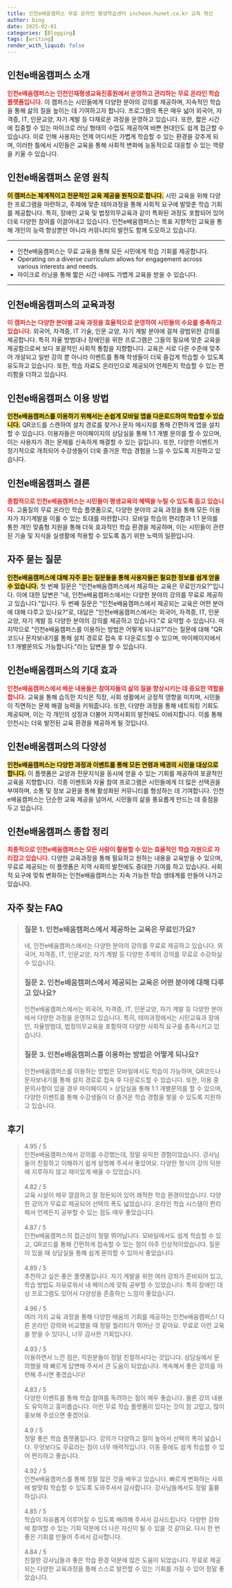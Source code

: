 ```yaml
---
title: 인천e배움캠퍼스 무료 온라인 평생학습센터 incheon.hunet.co.kr 교육 혁신
author: bing
date: 2025-02-01
categories: [Blogging]
tags: [writing]
render_with_liquid: false
---
```



<h2 id='인천e배움캠퍼스_소개'>인천e배움캠퍼스 소개</h2>

<p><b><span style="color: #ee2323;">인천e배움캠퍼스는 인천인재평생교육진흥원에서 운영하고 관리하는 무료 온라인 학습 플랫폼입니다.</span></b> 이 캠퍼스는 시민들에게 다양한 분야의 강의를 제공하며, 지속적인 학습을 통해 삶의 질을 높이는 데 기여하고자 합니다. 프로그램의 폭은 매우 넓어 외국어, 자격증, IT, 인문교양, 자기 계발 등 다채로운 과정을 운영하고 있습니다. 또한, 짧은 시간에 집중할 수 있는 마이크로 러닝 형태의 수업도 제공하여 바쁜 현대인도 쉽게 접근할 수 있습니다. 이로 인해 사용자는 언제 어디서든 가볍게 학습할 수 있는 환경을 갖추게 되며, 이러한 틀에서 시민들은 교육을 통해 사회적 변화에 능동적으로 대응할 수 있는 역량을 키울 수 있습니다.</p>

<h2 id='인천e배움캠퍼스_운영_원칙'>인천e배움캠퍼스 운영 원칙</h2>

<p><b><span style="background-color: #ffe066;">이 캠퍼스는 체계적이고 전문적인 교육 제공을 원칙으로 합니다.</span></b> 시민 교육을 위해 다양한 프로그램을 마련하고, 주제에 맞춘 테마과정을 통해 사회적 요구에 발맞춘 학습 기회를 제공합니다. 특히, 장애인 교육 및 법정의무교육과 같이 특화된 과정도 포함되어 있어 더욱 다양한 참여를 이끌어내고 있습니다. 인천e배움캠퍼스는 목표 지향적인 교육을 통해 개인의 능력 향상뿐만 아니라 커뮤니티의 발전도 함께 도모하고 있습니다.</p>

<hr />

<ul>
    <li>인천e배움캠퍼스는 무료 교육을 통해 모든 시민에게 학습 기회를 제공합니다.</li>
    <li>Operating on a diverse curriculum allows for engagement across various interests and needs.</li>
    <li>마이크로 러닝을 통해 짧은 시간 내에도 가볍게 교육을 받을 수 있습니다.</li>
</ul>

<hr />

<h2 id='인천e배움캠퍼스_교육과정'>인천e배움캠퍼스의 교육과정</h2>

<p><b><span style="color: #ee2323;">이 캠퍼스는 다양한 분야별 교육 과정을 효율적으로 운영하여 시민들의 수요를 충족하고 있습니다.</span></b> 외국어, 자격증, IT 기술, 인문 교양, 자기 계발 분야에 걸쳐 광범위한 강의를 제공합니다. 특히 자율 방범대나 장애인을 위한 프로그램은 그들의 필요에 맞춘 교육을 제공함으로써 보다 포괄적인 사회적 통합을 지향합니다. 교육은 서로 다른 수준에 맞추어 개설되고 일반 강의 뿐 아니라 이벤트를 통해 학생들이 더욱 즐겁게 학습할 수 있도록 유도하고 있습니다. 또한, 학습 자료도 온라인으로 제공되어 언제든지 학습할 수 있는 편리함을 더하고 있습니다.</p>

<h2 id='인천e배움캠퍼스_이용_방법'>인천e배움캠퍼스 이용 방법</h2>

<p><b><span style="background-color: #ffe066;">인천e배움캠퍼스를 이용하기 위해서는 손쉽게 모바일 앱을 다운로드하여 학습할 수 있습니다.</span></b> QR코드를 스캔하여 설치 경로를 찾거나 문자 메시지를 통해 간편하게 앱을 설치할 수 있습니다. 이용자들은 마이페이지의 상담실을 통해 1:1 개별 문의를 할 수 있으며, 이는 사용자가 겪는 문제를 신속하게 해결할 수 있는 길입니다. 또한, 다양한 이벤트가 정기적으로 개최되어 수강생들이 더욱 즐거운 학습 경험을 느낄 수 있도록 지원하고 있습니다.</p>

<h2 id='인천e배움캠퍼스_결론'>인천e배움캠퍼스 결론</h2>

<p><b><span style="color: #ee2323;">종합적으로 인천e배움캠퍼스는 시민들이 평생교육의 혜택을 누릴 수 있도록 돕고 있습니다.</span></b> 고품질의 무료 온라인 학습 플랫폼으로, 다양한 분야의 교육 과정을 통해 모든 이용자가 자기계발을 이룰 수 있는 토대를 마련합니다. 모바일 학습의 편리함과 1:1 문의를 통한 개인 맞춤형 지원을 통해 더욱 효과적인 학습 환경을 제공하며, 이는 시민들이 관련된 기술 및 지식을 실생활에 적용할 수 있도록 돕기 위한 노력의 일환입니다.</p>

<h2 id='자주_묻는_질문'>자주 묻는 질문</h2>

<p><b><span style="background-color: #ffe066;">인천e배움캠퍼스에 대해 자주 묻는 질문들을 통해 사용자들은 필요한 정보를 쉽게 얻을 수 있습니다.</span></b> 첫 번째 질문은 "인천e배움캠퍼스에서 제공하는 교육은 무료인가요?"입니다. 이에 대한 답변은 "네, 인천e배움캠퍼스에서는 다양한 분야의 강의를 무료로 제공하고 있습니다."입니다. 두 번째 질문은 "인천e배움캠퍼스에서 제공되는 교육은 어떤 분야에 대해 다루고 있나요?"로, 대답은 "인천e배움캠퍼스에서는 외국어, 자격증, IT, 인문교양, 자기 계발 등 다양한 분야의 강의를 제공하고 있습니다."로 요약할 수 있습니다. 마지막으로 "인천e배움캠퍼스를 이용하는 방법은 어떻게 되나요?"라는 질문에 대해 "QR코드나 문자보내기를 통해 설치 경로로 접속 후 다운로드할 수 있으며, 마이페이지에서 1:1 개별문의도 가능합니다."라는 답변을 할 수 있습니다.</p>

<h2 id='인천e배움캠퍼스_기대_효과'>인천e배움캠퍼스의 기대 효과</h2>

<p><b><span style="color: #ee2323;">인천e배움캠퍼스에서 배운 내용들은 참여자들의 삶의 질을 향상시키는 데 중요한 역할을 합니다.</span></b> 교육을 통해 습득한 지식은 직장, 사회 생활에서 긍정적 영향을 미치며, 시민들이 직면하는 문제 해결 능력을 키워줍니다. 또한, 다양한 과정을 통해 네트워킹 기회도 제공되며, 이는 각 개인의 성장과 더불어 지역사회의 발전에도 이바지합니다. 이를 통해 인천시는 더욱 발전된 교육 환경을 제공하게 될 것입니다.</p>

<h2 id='인천e배움캠퍼스_다양성'>인천e배움캠퍼스의 다양성</h2>

<p><b><span style="background-color: #ffe066;">인천e배움캠퍼스는 다양한 과정과 이벤트를 통해 모든 연령과 배경의 시민을 대상으로 합니다.</span></b> 이 플랫폼은 교양과 전문지식을 동시에 얻을 수 있는 기회를 제공하여 포괄적인 교육을 지향합니다. 각종 이벤트와 자율 참여 프로그램은 시민들에게 더 많은 선택권을 부여하며, 소통 및 정보 교환을 통해 활성화된 커뮤니티를 형성하는 데 기여합니다. 인천e배움캠퍼스는 단순한 교육 제공을 넘어서, 시민들의 삶을 풍요롭게 만드는 데 중점을 두고 있습니다.</p>

<h2 id='인천e배움캠퍼스_종합_정리'>인천e배움캠퍼스 종합 정리</h2>

<p><b><span style="color: #ee2323;">최종적으로 인천e배움캠퍼스는 모든 사람이 활용할 수 있는 효율적인 학습 자원으로 자리잡고 있습니다.</span></b> 다양한 교육과정을 통해 필요하고 원하는 내용을 교육받을 수 있으며, 무료로 제공되는 이 플랫폼은 지역 사회의 발전에도 중대한 기여를 하고 있습니다. 사회적 요구에 맞춰 변화하는 인천e배움캠퍼스는 지속 가능한 학습 생태계를 만들어 나가고 있습니다.</p>


<h2 id='자주_찾는_FAQ'>자주 찾는 FAQ</h2>
<div itemscope="" itemtype="https://schema.org/FAQPage"> 
<blockquote> 
<div itemscope="" itemprop="mainEntity" itemtype="https://schema.org/Question"> 
<h3 itemprop="name">질문 1. 인천e배움캠퍼스에서 제공하는 교육은 무료인가요?</h3> 
<div itemscope="" itemprop="acceptedAnswer" itemtype="https://schema.org/Answer"> 
<span itemprop="text"> 
<p>네, 인천e배움캠퍼스에서는 다양한 분야의 강의를 무료로 제공하고 있습니다. 외국어, 자격증, IT, 인문교양, 자기 계발 등 다양한 주제의 강의를 무료로 수강하실 수 있습니다.</p> 
</span> 
</div> 
</div> 

<div itemscope="" itemprop="mainEntity" itemtype="https://schema.org/Question"> 
<h3 itemprop="name">질문 2. 인천e배움캠퍼스에서 제공되는 교육은 어떤 분야에 대해 다루고 있나요?</h3> 
<div itemscope="" itemprop="acceptedAnswer" itemtype="https://schema.org/Answer"> 
<span itemprop="text"> 
<p>인천e배움캠퍼스에서는 외국어, 자격증, IT, 인문교양, 자기 계발 등 다양한 분야에서 다양한 과정을 운영하고 있습니다. 특히, 테마과정에서는 시민교육과 장애인, 자율방범대, 법정의무교육을 포함하여 다양한 사회적 요구를 충족시키고 있습니다.</p> 
</span> 
</div> 
</div> 

<div itemscope="" itemprop="mainEntity" itemtype="https://schema.org/Question"> 
<h3 itemprop="name">질문 3. 인천e배움캠퍼스를 이용하는 방법은 어떻게 되나요?</h3> 
<div itemscope="" itemprop="acceptedAnswer" itemtype="https://schema.org/Answer"> 
<span itemprop="text"> 
<p>인천e배움캠퍼스를 이용하는 방법은 모바일에서도 학습이 가능하며, QR코드나 문자보내기를 통해 설치 경로로 접속 후 다운로드할 수 있습니다. 또한, 이용 중 문의사항이 있을 경우 마이페이지 > 상담실을 통해 1:1 개별문의를 할 수 있으며, 다양한 이벤트를 통해 수강생들이 더 즐거운 학습 경험을 쌓을 수 있도록 지원하고 있습니다.</p> 
</span> 
</div> 
</div> 
</blockquote> 
</div>
<h2 id='후기'>후기</h2>
<div itemscope itemtype="https://schema.org/Product">
  <blockquote>
  <div itemprop="review" itemscope itemtype="https://schema.org/Review">
      <div itemprop="reviewRating" itemscope itemtype="https://schema.org/Rating"> <span itemprop="ratingValue">4.95</span> / <span itemprop="bestRating">5</span> </div>
      <span itemprop="reviewBody">인천e배움캠퍼스에서 강의를 수강했는데, 정말 유익한 경험이었습니다. 강사님들이 친절하고 이해하기 쉽게 설명해 주셔서 좋았어요. 다양한 형식의 강의 덕분에 지루하지 않고 재미있게 배울 수 있었습니다.</span>
  </div>
  <br>
  <div itemprop="review" itemscope itemtype="https://schema.org/Review">
      <div itemprop="reviewRating" itemscope itemtype="https://schema.org/Rating"> <span itemprop="ratingValue">4.82</span> / <span itemprop="bestRating">5</span> </div>
      <span itemprop="reviewBody">교육 시설이 매우 깔끔하고 잘 정돈되어 있어 쾌적한 학습 환경이었습니다. 다양한 강의가 무료로 제공되어 선택의 폭도 넓었습니다. 온라인 학습 시스템이 편리해서 언제든지 공부할 수 있는 점도 매우 좋았습니다.</span>
  </div>
  <br>
  <div itemprop="review" itemscope itemtype="https://schema.org/Review">
      <div itemprop="reviewRating" itemscope itemtype="https://schema.org/Rating"> <span itemprop="ratingValue">4.87</span> / <span itemprop="bestRating">5</span> </div>
      <span itemprop="reviewBody">인천e배움캠퍼스의 접근성이 정말 뛰어납니다. 모바일에서도 쉽게 학습할 수 있고, QR코드를 통해 간편하게 접속할 수 있는 점이 아주 인상적이었습니다. 질문이 있을 때 상담실을 통해 쉽게 문의할 수 있어서 좋았습니다.</span>
  </div>
  <br>
  <div itemprop="review" itemscope itemtype="https://schema.org/Review">
      <div itemprop="reviewRating" itemscope itemtype="https://schema.org/Rating"> <span itemprop="ratingValue">4.89</span> / <span itemprop="bestRating">5</span> </div>
      <span itemprop="reviewBody">추천하고 싶은 좋은 플랫폼입니다. 자기 계발을 위한 여러 강좌가 준비되어 있고, 학습 방법도 자유로워서 내 페이스에 맞춰 공부할 수 있었습니다. 특히 장애인 대상 프로그램도 있어서 다양성을 존중하는 느낌이 좋았습니다.</span>
  </div>
  <br>
  <div itemprop="review" itemscope itemtype="https://schema.org/Review">
      <div itemprop="reviewRating" itemscope itemtype="https://schema.org/Rating"> <span itemprop="ratingValue">4.96</span> / <span itemprop="bestRating">5</span> </div>
      <span itemprop="reviewBody">여러 가지 교육 과정을 통해 다양한 배움의 기회를 제공하는 인천e배움캠퍼스! 다른 온라인 강의와 비교했을 때 정말 퀄리티가 뛰어난 것 같아요. 무료로 이런 교육을 받을 수 있다니, 너무 감사한 기회입니다.</span>
  </div>
  <br>
  <div itemprop="review" itemscope itemtype="https://schema.org/Review">
      <div itemprop="reviewRating" itemscope itemtype="https://schema.org/Rating"> <span itemprop="ratingValue">4.93</span> / <span itemprop="bestRating">5</span> </div>
      <span itemprop="reviewBody">이용하면서 느낀 점은, 직원분들이 정말 친절하시다는 것입니다. 상담실에서 문의했을 때 빠르게 답변해 주셔서 큰 도움이 되었습니다. 계속해서 좋은 강의를 마련해 주시면 좋겠습니다!</span>
  </div>
  <br>
  <div itemprop="review" itemscope itemtype="https://schema.org/Review">
      <div itemprop="reviewRating" itemscope itemtype="https://schema.org/Rating"> <span itemprop="ratingValue">4.83</span> / <span itemprop="bestRating">5</span> </div>
      <span itemprop="reviewBody">다양한 이벤트를 통해 학습 참여를 독려하는 점이 매우 좋습니다. 물론 강의 내용도 유익하고 흥미롭습니다. 이런 무료 학습 플랫폼이 있다는 것이 참 고맙고, 많이 홍보해 주셨으면 좋겠어요.</span>
  </div>
  <br>
  <div itemprop="review" itemscope itemtype="https://schema.org/Review">
      <div itemprop="reviewRating" itemscope itemtype="https://schema.org/Rating"> <span itemprop="ratingValue">4.9</span> / <span itemprop="bestRating">5</span> </div>
      <span itemprop="reviewBody">정말 좋은 학습 플랫폼입니다. 강의가 다양하고 질이 높아서 선택의 폭이 넓습니다. 무엇보다도 무료라는 점이 너무 매력적입니다. 이동 중에도 쉽게 학습할 수 있어 편리하고 좋습니다.</span>
  </div>
  <br>
  <div itemprop="review" itemscope itemtype="https://schema.org/Review">
      <div itemprop="reviewRating" itemscope itemtype="https://schema.org/Rating"> <span itemprop="ratingValue">4.92</span> / <span itemprop="bestRating">5</span> </div>
      <span itemprop="reviewBody">인천e배움캠퍼스를 통해 정말 많은 것을 배우고 있습니다. 빠르게 변화하는 사회에 발맞춰 학습할 수 있도록 도와주셔서 감사합니다. 강사님들께서도 정말 훌륭하십니다.</span>
  </div>
  <br>
  <div itemprop="review" itemscope itemtype="https://schema.org/Review">
      <div itemprop="reviewRating" itemscope itemtype="https://schema.org/Rating"> <span itemprop="ratingValue">4.85</span> / <span itemprop="bestRating">5</span> </div>
      <span itemprop="reviewBody">학습이 자유롭게 이루어질 수 있도록 배려해 주셔서 감사드립니다. 다양한 강좌에 참여할 수 있는 기회 덕분에 더 나은 자신이 될 수 있을 것 같아요. 다시 한 번 좋은 기회를 만들어 주셔서 감사합니다.</span>
  </div>
  <br>
  <div itemprop="review" itemscope itemtype="https://schema.org/Review">
      <div itemprop="reviewRating" itemscope itemtype="https://schema.org/Rating"> <span itemprop="ratingValue">4.84</span> / <span itemprop="bestRating">5</span> </div>
      <span itemprop="reviewBody">친절한 강사님들과 좋은 학습 환경 덕분에 많은 도움이 되었습니다. 무료로 제공되는 다양한 교육과정을 통해 스스로 발전할 수 있는 기회를 가질 수 있어 정말 좋았습니다.</span>
  </div>
  </blockquote>
</div>
